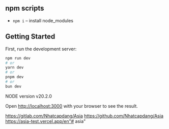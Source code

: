 ## npm scripts
- `npm i` – install node_modules

## Getting Started
First, run the development server:

```bash
npm run dev
# or
yarn dev
# or
pnpm dev
# or
bun dev
```
NODE version
v20.2.0

Open [http://localhost:3000](http://localhost:3000) with your browser to see the result.

https://gitlab.com/Nhatcapdang/Asia
https://github.com/Nhatcapdang/Asia
https://asia-test.vercel.app/en"# asia" 
